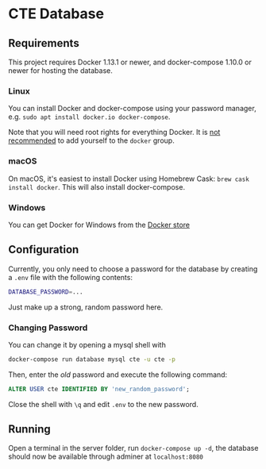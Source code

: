 # CTE Database
## Requirements
This project requires Docker 1.13.1 or newer, and docker-compose 1.10.0 or
newer for hosting the database.

### Linux
You can install Docker and docker-compose using your password manager, e.g.
`sudo apt install docker.io docker-compose`.

Note that you will need root rights for everything Docker. It is
[not recommended][docker-attack-surface] to add yourself to the `docker` group.

### macOS
On macOS, it's easiest to install Docker using Homebrew Cask:
`brew cask install docker`. This will also install docker-compose.


### Windows
You can get Docker for Windows from the [Docker store][docker-windows]

## Configuration
Currently, you only need to choose a password for the database by creating a
`.env` file with the following contents:

```sh
DATABASE_PASSWORD=...
```

Just make up a strong, random password here.

### Changing Password
You can change it by opening a mysql shell with

```sh
docker-compose run database mysql cte -u cte -p
```

Then, enter the *old* password and execute the following command:

```sql
ALTER USER cte IDENTIFIED BY 'new_random_password';
```

Close the shell with `\q` and edit `.env` to the new password.

## Running
Open a terminal in the server folder, run `docker-compose up -d`, the database should now be available through adminer at `localhost:8080`


[docker-install]: https://docs.docker.com/install/
[docker-compose-install]: https://docs.docker.com/compose/install/
[docker-windows]: https://store.docker.com/editions/community/docker-ce-desktop-windows
[docker-attack-surface]: https://docs.docker.com/engine/security/security/#docker-daemon-attack-surface
